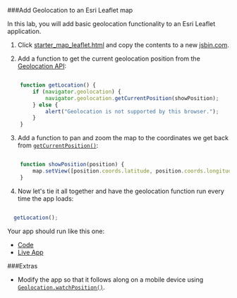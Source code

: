 ###Add Geolocation to an Esri Leaflet map

In this lab, you will add basic geolocation functionality to an Esri Leaflet application.

1. Click [starter_map_leaflet.html](src/starter_map_leaflet.html) and copy the contents to a new [jsbin.com](http://jsbin.com).

2. Add a function to get the current geolocation position from the [Geolocation API](https://developer.mozilla.org/en-US/docs/Web/API/Geolocation):

  ```javascript
  
      function getLocation() {
          if (navigator.geolocation) {
              navigator.geolocation.getCurrentPosition(showPosition);
          } else {
              alert("Geolocation is not supported by this browser.");
          }
      }
  
  ```
  
3. Add a function to pan and zoom the map to the coordinates we get back from [`getCurrentPosition()`](https://developer.mozilla.org/en-US/docs/Web/API/Geolocation/getCurrentPosition):

  ```javascript
  
      function showPosition(position) {
          map.setView([position.coords.latitude, position.coords.longitude], 14);
      }
  
  ```
  
4. Now let's tie it all together and have the geolocation function run every time the app loads:

  ```javascript
  
    getLocation();
  
  ```
  
Your app should run like this one:
* [Code](src/add_geolocation_leaflet.html)
* [Live App](http://esri.github.io/geodev-hackerlabs/develop/src/add_geolocation_leaflet.html)

###Extras
* Modify the app so that it follows along on a mobile device using [`Geolocation.watchPosition()`](https://developer.mozilla.org/en-US/docs/Web/API/Geolocation/watchPosition).